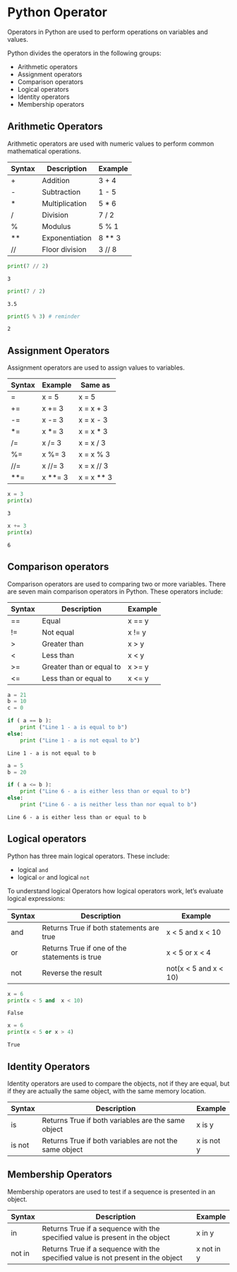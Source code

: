 # Python Operator

Operators in Python are used to perform operations on variables and values.

Python divides the operators in the following groups:

- Arithmetic operators
- Assignment operators
- Comparison operators
- Logical operators
- Identity operators
- Membership operators

## Arithmetic Operators

Arithmetic operators are used with numeric values to perform common mathematical operations.

| Syntax      | Description | Example |
| ----------- | ----------- | ------- |
| +           | Addition    | 3 + 4   |
| -          | Subtraction | 1 - 5 |
| *          | Multiplication | 5 * 6 |
| /          | Division | 7 / 2 |
| %          | Modulus | 5 % 1 |
| **      | Exponentiation | 8 ** 3 |
| //      | Floor division | 3 // 8 |

```py
print(7 // 2) 
```

```console
3
```

```py
print(7 / 2)
```

```console
3.5
```

```py
print(5 % 3) # reminder
```

```console
2
```

## Assignment Operators

Assignment operators are used to assign values to variables.

| Syntax      | Example     | Same as |
| ----------- | ----------- | ------- |
| =           | x = 5    | x = 5  |
| +=          | x += 3    | x = x + 3 |
| -=          | x -= 3    | x = x - 3 |
| *=          | x *= 3    | x = x * 3 |
| /=          | x /= 3    | x = x / 3 |
| %=          | x %= 3    | x = x % 3 |
| //=         | x //= 3    | x = x // 3 |
| **=         | x **= 3    | x = x ** 3 |

```py
x = 3
print(x)
```

```console
3
```

```py
x += 3
print(x)
```

```console
6
```

## Comparison operators

Comparison operators are used to comparing two or more variables. There are seven main comparison operators in Python. These operators include:

| Syntax      | Description | Example |
| ----------- | ----------- | ------- |
| ==          | Equal       | x == y  |
| !=          | Not equal   | x != y  |
| >           | Greater than | x > y |
| <           | Less than | x < y |
| >=          | Greater than or equal to | x >= y |
| <=          | Less than or equal to | x <= y |

```py
a = 21
b = 10
c = 0

if ( a == b ):
    print ("Line 1 - a is equal to b")
else:
    print ("Line 1 - a is not equal to b")
```

```console
Line 1 - a is not equal to b
```

```py
a = 5
b = 20

if ( a <= b ):
    print ("Line 6 - a is either less than or equal to b")
else:
    print ("Line 6 - a is neither less than nor equal to b")
```

```console
Line 6 - a is either less than or equal to b
```

## Logical operators

Python has three main logical operators. These include:

- logical `and`
- logical `or` and logical `not`

To understand logical Operators how logical operators work, let’s evaluate logical expressions:

| Syntax      | Description | Example |
| ----------- | ----------- | ------- |
| and         | Returns True if both statements are true      | x < 5 and  x < 10 |
| or          | Returns True if one of the statements is true | x < 5 or x < 4 |
| not         | Reverse the result | not(x < 5 and x < 10) |

```py
x = 6
print(x < 5 and  x < 10)
```

```console
False
```

```py
x = 6
print(x < 5 or x > 4)
```

```console
True
```

## Identity Operators

Identity operators are used to compare the objects, not if they are equal, but if they are actually the same object, with the same memory location.

| Syntax      | Description | Example |
| ----------- | ----------- | ------- |
| is          | Returns True if both variables are the same object     | x is y     |
| is not      | Returns True if both variables are not the same object | x is not y |

## Membership Operators

Membership operators are used to test if a sequence is presented in an object.

| Syntax      | Description | Example |
| ----------- | ----------- | ------- |
| in          | Returns True if a sequence with the specified value is present in the object     | x in y     |
| not in      | Returns True if a sequence with the specified value is not present in the object | x not in y |
